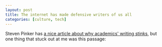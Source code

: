 ```yaml
---
layout: post
title: The internet has made defensive writers of us all
categories: [culture, tech]
---
```


Steven Pinker has [a nice article about why academics' writing stinks](http://chronicle.com/article/Why-Academics-Writing-Stinks/148989/), but one thing that stuck out at me was this passage:
